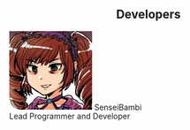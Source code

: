 <html>
<head>
<style>
  
  div.item {
    vertical-align: top;
    display: inline-block;
    text-align: center;
    width: 150px;
    border-radius: 50%
  
  .caption {
    display: block;
   }
   
</style>
</head>
  
<h2><center>Developers</center></h2>

<div class="item">
  <img src="/assets/img/SenseiBambi.jpg" alt="SenseiBambi" style="width:150px">
  <span class="caption">
    SenseiBambi <br>
    Lead Programmer and Developer
  </span>
</div>

</html>
